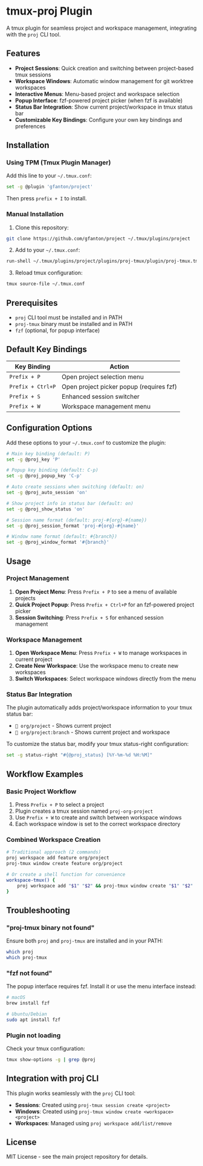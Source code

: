 # tmux-proj Plugin

A tmux plugin for seamless project and workspace management, integrating with the `proj` CLI tool.

## Features

- **Project Sessions**: Quick creation and switching between project-based tmux sessions
- **Workspace Windows**: Automatic window management for git worktree workspaces  
- **Interactive Menus**: Menu-based project and workspace selection
- **Popup Interface**: fzf-powered project picker (when fzf is available)
- **Status Bar Integration**: Show current project/workspace in tmux status bar
- **Customizable Key Bindings**: Configure your own key bindings and preferences

## Installation

### Using TPM (Tmux Plugin Manager)

Add this line to your `~/.tmux.conf`:

```bash
set -g @plugin 'gfanton/project'
```

Then press `prefix + I` to install.

### Manual Installation

1. Clone this repository:
```bash
git clone https://github.com/gfanton/project ~/.tmux/plugins/project
```

2. Add to your `~/.tmux.conf`:
```bash
run-shell ~/.tmux/plugins/project/plugins/proj-tmux/plugin/proj-tmux.tmux
```

3. Reload tmux configuration:
```bash
tmux source-file ~/.tmux.conf
```

## Prerequisites

- `proj` CLI tool must be installed and in PATH
- `proj-tmux` binary must be installed and in PATH
- `fzf` (optional, for popup interface)

## Default Key Bindings

| Key Binding | Action |
|-------------|--------|
| `Prefix + P` | Open project selection menu |
| `Prefix + Ctrl+P` | Open project picker popup (requires fzf) |
| `Prefix + S` | Enhanced session switcher |
| `Prefix + W` | Workspace management menu |

## Configuration Options

Add these options to your `~/.tmux.conf` to customize the plugin:

```bash
# Main key binding (default: P)
set -g @proj_key 'P'

# Popup key binding (default: C-p)
set -g @proj_popup_key 'C-p'

# Auto create sessions when switching (default: on)
set -g @proj_auto_session 'on'

# Show project info in status bar (default: on)
set -g @proj_show_status 'on'

# Session name format (default: proj-#{org}-#{name})
set -g @proj_session_format 'proj-#{org}-#{name}'

# Window name format (default: #{branch})
set -g @proj_window_format '#{branch}'
```

## Usage

### Project Management

1. **Open Project Menu**: Press `Prefix + P` to see a menu of available projects
2. **Quick Project Popup**: Press `Prefix + Ctrl+P` for an fzf-powered project picker
3. **Session Switching**: Press `Prefix + S` for enhanced session management

### Workspace Management

1. **Open Workspace Menu**: Press `Prefix + W` to manage workspaces in current project
2. **Create New Workspace**: Use the workspace menu to create new workspaces
3. **Switch Workspaces**: Select workspace windows directly from the menu

### Status Bar Integration

The plugin automatically adds project/workspace information to your tmux status bar:

- `🚀 org/project` - Shows current project
- `🚀 org/project:branch` - Shows current project and workspace

To customize the status bar, modify your tmux status-right configuration:

```bash
set -g status-right "#{@proj_status} [%Y-%m-%d %H:%M]"
```

## Workflow Examples

### Basic Project Workflow

1. Press `Prefix + P` to select a project
2. Plugin creates a tmux session named `proj-org-project`
3. Use `Prefix + W` to create and switch between workspace windows
4. Each workspace window is set to the correct workspace directory

### Combined Workspace Creation

```bash
# Traditional approach (2 commands)
proj workspace add feature org/project
proj-tmux window create feature org/project

# Or create a shell function for convenience
workspace-tmux() {
    proj workspace add "$1" "$2" && proj-tmux window create "$1" "$2"
}
```

## Troubleshooting

### "proj-tmux binary not found"

Ensure both `proj` and `proj-tmux` are installed and in your PATH:

```bash
which proj
which proj-tmux
```

### "fzf not found" 

The popup interface requires fzf. Install it or use the menu interface instead:

```bash
# macOS
brew install fzf

# Ubuntu/Debian
sudo apt install fzf
```

### Plugin not loading

Check your tmux configuration:

```bash
tmux show-options -g | grep @proj
```

## Integration with proj CLI

This plugin works seamlessly with the `proj` CLI tool:

- **Sessions**: Created using `proj-tmux session create <project>`
- **Windows**: Created using `proj-tmux window create <workspace> <project>`
- **Workspaces**: Managed using `proj workspace add/list/remove`

## License

MIT License - see the main project repository for details.